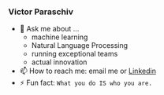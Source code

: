 ### Victor Paraschiv

- 💬 Ask me about ...
  - machine learning
  - Natural Language Processing
  - running exceptional teams
  - actual innovation
- 📫 How to reach me: email me or [Linkedin](https://www.linkedin.com/in/victor-para/)
- ⚡ Fun fact:  `What you do IS who you are.`
